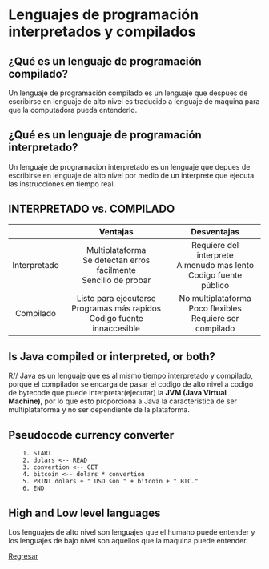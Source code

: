 # Lenguajes de programación interpretados y compilados

## ¿Qué es un lenguaje de programación compilado?

Un lenguaje de programación compilado es un lenguaje que despues de escribirse en lenguaje de alto nivel es traducido a lenguaje de maquina para que la computadora pueda entenderlo.

## ¿Qué es un lenguaje de programación interpretado?

Un lenguaje de programacion interpretado es un lenguaje que depues de escribirse en lenguaje de alto nivel por medio de un interprete que ejecuta las instrucciones en tiempo real.

## INTERPRETADO vs. COMPILADO

|              | Ventajas | Desventajas |
|:------------:|:--------:|:-----------:|
| Interpretado |Multiplataforma</br>Se detectan erros facilmente</br>Sencillo de probar|Requiere del interprete</br>A menudo mas lento</br>Codigo fuente público|
|   Compilado  |Listo para ejecutarse</br>Programas más rapidos</br>Codigo fuente innaccesible|No multiplataforma</br>Poco flexibles</br>Requiere ser compilado|

## Is Java compiled or interpreted, or both?

R// Java es un lenguaje que es al mismo tiempo interpretado y compilado, porque el compilador se encarga de pasar el codigo de alto nivel a codigo de bytecode que puede interpretar(ejecutar) la __JVM (Java Virtual Machine)__, por lo que esto proporciona a Java la caracteristica de ser multiplataforma y no ser dependiente de la plataforma.

## Pseudocode currency converter

```pseudocode
    1. START
    2. dolars <-- READ
    3. convertion <-- GET
    4. bitcoin <-- dolars * convertion
    5. PRINT dolars + " USD son " + bitcoin + " BTC."
    6. END
```

## High and Low level languages

Los lenguajes de alto nivel son lenguajes que el humano puede entender y los lenguajes de bajo nivel son aquellos que la maquina puede entender.

[Regresar](/)
